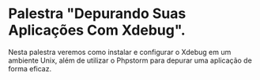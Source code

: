 # Palestra "Depurando Suas Aplicações Com Xdebug".

Nesta palestra veremos como instalar e configurar o Xdebug em um ambiente Unix, além de utilizar o Phpstorm para depurar uma aplicação de forma eficaz.



